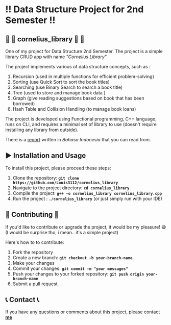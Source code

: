 # :bangbang: **Data Structure Project for 2nd Semester**  :bangbang:

##  :child: :card_index: **cornelius_library** :child: :card_index:
One of my project for Data Structure 2nd Semester. The project is a simple library CRUD app with name *"Cornelius Library"*

The project implements various of data structure concepts, such as :
1. Recursion (used in multiple functions for efficient problem-solving)           
2. Sorting (use Quick Sort to sort the book titles)         
3. Searching (use Binary Search to search a book title)
4. Tree (used to store and manage book data )         
5. Graph (give reading suggestions based on book that has been borrowed)
6. Hash Table and Collision Handling (to manage book loans)

The project is developed using Functional programming, C++ language, runs on CLI, and requires a minimal set of library to use (doesn't require installing any library from outside).

There is a [report](https://github.com/user-attachments/files/18434627/Dokumentasi_085_Cornelius_Praktikum.docx)
written in *Bahasa Indonesia* that you can read from.

## :arrow_forward: **Installation and Usage** 
To install this project, please proceed these steps:
1. Clone the repository: **`git clone https://github.com/Louis3112/cornelius_library`**
2. Navigate to the project directory: **`cd cornelius_library`**
3. Compile the project: **`g++ -o cornelius_library cornelius_library.cpp`** 
4. Run the project : **`./cornelius_library`** (or just simply run with your IDE)

## 	:bust_in_silhouette: **Contributing** :bust_in_silhouette:
If you'd like to contribute or upgrade the project, it would be my pleasure! :smile: 
(I would be surprise tho, i mean.. it's a simple project)

Here's how to to contribute:
1. Fork the repository
2. Create a new branch: **`git checkout -b your-branch-name`**
3. Make your changes
4. Commit your changes: **`git commit -m "your messages"`** 
5. Push your changes to your forked repository: **`git push origin your-branch-name`**
6. Submit a pull request

## :telephone_receiver: **Contact** :telephone_receiver:

If you have any questions or comments about this project, please contact **[me](corneliuslouis3112@gmail.com)**

